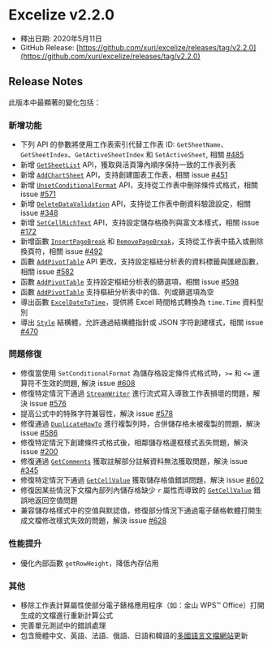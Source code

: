 # Excelize v2.2.0

* 釋出日期: 2020年5月11日
* GitHub Release: [https://github.com/xuri/excelize/releases/tag/v2.2.0](https://github.com/xuri/excelize/releases/tag/v2.2.0)

## Release Notes

此版本中最顯著的變化包括：

### 新增功能

* 下列 API 的參數將使用工作表索引代替工作表 ID: `GetSheetName`、`GetSheetIndex`、`GetActiveSheetIndex` 和 `SetActiveSheet`, 相關 [#485](https://github.com/xuri/excelize/issues/485)
* 新增 [`GetSheetList`](https://pkg.go.dev/github.com/xuri/excelize/v2@v2.2.0#File.GetSheetList) API，獲取與活頁簿內順序保持一致的工作表列表
* 新增 [`AddChartSheet`](https://pkg.go.dev/github.com/xuri/excelize/v2@v2.2.0#File.AddChartSheet) API，支持創建圖表工作表，相關 issue [#451](https://github.com/xuri/excelize/issues/451)
* 新增 [`UnsetConditionalFormat`](https://pkg.go.dev/github.com/xuri/excelize/v2@v2.2.0#File.UnsetConditionalFormat) API，支持從工作表中刪除條件式格式，相關 issue [#571](https://github.com/xuri/excelize/issues/571)
* 新增 [`DeleteDataValidation`](https://pkg.go.dev/github.com/xuri/excelize/v2@v2.2.0#File.DeleteDataValidation) API，支持從工作表中刪資料驗證設定，相關 issue [#348](https://github.com/xuri/excelize/issues/348)
* 新增 [`SetCellRichText`](https://pkg.go.dev/github.com/xuri/excelize/v2@v2.2.0#File.SetCellRichText) API，支持設定儲存格換列與富文本樣式，相關 issue [#172](https://github.com/xuri/excelize/issues/172)
* 新增函數 [`InsertPageBreak`](https://pkg.go.dev/github.com/xuri/excelize/v2@v2.2.0#File.InsertPageBreak) 和 [`RemovePageBreak`](https://pkg.go.dev/github.com/xuri/excelize/v2@v2.2.0#File.RemovePageBreak)，支持從工作表中插入或刪除換頁符，相關 issue [#492](https://github.com/xuri/excelize/issues/492)
* 函數 [`AddPivotTable`](https://pkg.go.dev/github.com/xuri/excelize/v2@v2.2.0#File.AddPivotTable) API 更改，支持設定樞紐分析表的資料標籤與匯總函數，相關 issue [#582](https://github.com/xuri/excelize/issues/582)
* 函數 [`AddPivotTable`](https://pkg.go.dev/github.com/xuri/excelize/v2@v2.2.0#File.AddPivotTable) 支持設定樞紐分析表的篩選項，相關 issue [#598](https://github.com/xuri/excelize/issues/598)
* 函數 [`AddPivotTable`](https://pkg.go.dev/github.com/xuri/excelize/v2@v2.2.0#File.AddPivotTable) 支持樞紐分析表中的值、列或篩選項為空
* 導出函數 [`ExcelDateToTime`](https://pkg.go.dev/github.com/xuri/excelize/v2@v2.2.0#File.ExcelDateToTime)，提供將 Excel 時間格式轉換為 `time.Time` 資料型別
* 導出 [`Style`](https://pkg.go.dev/github.com/xuri/excelize/v2@v2.2.0#Style) 結構體，允許通過結構體指針或 JSON 字符創建樣式，相關 issue [#470](https://github.com/xuri/excelize/issues/470)

### 問題修復

* 修復當使用 `SetConditionalFormat` 為儲存格設定條件式格式時，`>=` 和 `<=` 運算符不生效的問題, 解決 issue [#608](https://github.com/xuri/excelize/issues/608)
* 修復特定情況下通過 [`StreamWriter`](https://pkg.go.dev/github.com/xuri/excelize/v2@v2.2.0#StreamWriter) 進行流式寫入導致工作表損壞的問題，解決 issue [#576](https://github.com/xuri/excelize/issues/576)
* 提高公式中的特殊字符兼容性，解決 issue [#578](https://github.com/xuri/excelize/issues/578)
* 修復通過 [`DuplicateRowTo`](https://pkg.go.dev/github.com/xuri/excelize/v2@v2.2.0#File.DuplicateRowTo) 進行複製列時，合併儲存格未被複製的問題，解決 issue [#586](https://github.com/xuri/excelize/issues/586)
* 修復特定情況下創建條件式格式後，相鄰儲存格邊框樣式丟失問題，解決 issue [#200](https://github.com/xuri/excelize/issues/200)
* 修復通過 [`GetComments`](https://pkg.go.dev/github.com/xuri/excelize/v2@v2.2.0#File.GetComments) 獲取註解部分註解資料無法獲取問題，解決 issue [#345](https://github.com/xuri/excelize/issues/345)
* 修復特定情況下通過 [`GetCellValue`](https://pkg.go.dev/github.com/xuri/excelize/v2@v2.2.0#File.GetCellValue) 獲取儲存格值錯誤問題，解決 issue [#602](https://github.com/xuri/excelize/issues/602)
* 修復因某些情況下文檔內部列內儲存格缺少 `r` 屬性而導致的 [`GetCellValue`](https://pkg.go.dev/github.com/xuri/excelize/v2@v2.2.0#File.GetCellValue) 錯誤地返回空值問題
* 兼容儲存格樣式中的空值與默認值，修復部分情況下通過電子錶格軟體打開生成文檔修改樣式失效的問題，解決 issue [#628](https://github.com/xuri/excelize/issues/628)

### 性能提升

* 優化內部函數 `getRowHeight`，降低內存佔用

### 其他

* 移除工作表計算屬性使部分電子錶格應用程序（如：金山 WPS&trade; Office）打開生成的文檔進行重新計算公式
* 完善單元測試中的錯誤處理
* 包含簡體中文、英語、法語、俄語、日語和韓語的[多國語言文檔網站](https://xuri.me/excelize)更新
